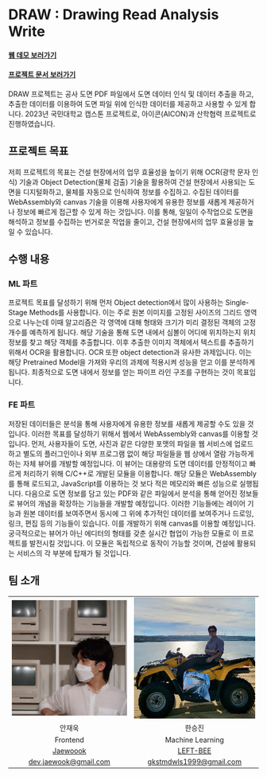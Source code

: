 # DRAW : Drawing Read Analysis Write

#### [웹 데모 보러가기](https://pdf-demo.jaewook.me)
#### [프로젝트 문서 보러가기](https://draw-docs.home.jaewook.me)

DRAW 프로젝트는 공사 도면 PDF 파일에서 도면 데이터 인식 및 데이터 추출을 하고, 추출한 데이터를 이용하여 도면 파일 위에 인식한 데이터를 제공하고 사용할 수 있게 합니다. 2023년 국민대학교 캡스톤 프로젝트로, 아이콘(AICON)과 산학협력 프로젝트로 진행하였습니다.

## 프로젝트 목표

저희 프로젝트의 목표는 건설 현장에서의 업무 효율성을 높이기 위해 OCR(광학 문자 인식) 기술과 Object Detection(물체 검출) 기술을 활용하여 건설 현장에서 사용되는 도면을 디지털화하고, 물체를 자동으로 인식하여 정보를 수집하고. 수집된 데이터를 WebAssembly와 canvas 기술을 이용해 사용자에게 유용한 정보를 새롭게 제공하거나 정보에 빠르게 접근할 수 있게 하는 것입니다. 이를 통해, 일일이 수작업으로 도면을 해석하고 정보를 수집하는 번거로운 작업을 줄이고, 건설 현장에서의 업무 효율성을 높일 수 있습니다.

## 수행 내용

### ML 파트

프로젝트 목표를 달성하기 위해 먼저 Object detection에서 많이 사용하는 Single-Stage Methods를 사용합니다. 이는 주로 원본 이미지를 고정된 사이즈의 그리드 영역으로 나누는데 이때 알고리즘은 각 영역에 대해 형태와 크기가 미리 결정된 객체의 고정 개수를 예측하게 됩니다. 해당 기술을 통해 도면 내에서 심볼이 어디에 위치하는지 위치정보를 찾고 해당 객체를 추출합니다. 이후 추출한 이미지 객체에서 텍스트를 추출하기 위해서 OCR을 활용합니다. OCR 또한 object detection과 유사한 과제입니다. 이는 해당 Pretrained Model을 가져와 우리의 과제에 적용시켜 성능을 얻고 이를 분석하게 됩니다. 최종적으로 도면 내에서 정보를 얻는 파이프 라인 구조를 구현하는 것이 목표입니다.

### FE 파트

저장된 데이터들은 분석을 통해 사용자에게 유용한 정보를 새롭게 제공할 수도 있을 것입니다. 이러한 목표를 달성하기 위해서 웹에서 WebAssembly와 canvas를 이용할 것입니다. 먼저, 사용자들이 도면, 사진과 같은 다양한 포맷의 파일을 웹 서비스에 업로드하고 별도의 플러그인이나 외부 프로그램 없이 해당 파일들을 웹 상에서 열람 가능하게 하는 자체 뷰어를 개발할 예정입니다. 이 뷰어는 대용량의 도면 데이터를 안정적이고 빠르게 처리하기 위해 C/C++로 개발된 모듈을 이용합니다. 해당 모듈은 WebAssembly를 통해 로드되고, JavaScript를 이용하는 것 보다 적은 메모리와 빠른 성능으로 실행됩니다. 다음으로 도면 정보를 담고 있는 PDF와 같은 파일에서 분석을 통해 얻어진 정보들로 뷰어의 개념을 확장하는 기능들을 개발할 예정입니다. 이러한 기능들에는 레이어 기능과 원본 데이터를 보여주면서 동시에 그 위에 추가적인 데이터를 보여주거나 드로잉, 링크, 편집 등의 기능들이 있습니다. 이를 개발하기 위해 canvas를 이용할 예정입니다. 궁극적으로는 뷰어가 아닌 에디터의 형태를 갖춘 실시간 협업이 가능한 모듈로 이 프로젝트를 발전시킬 것입니다. 이 모듈은 독립적으로 동작이 가능할 것이며, 건설에 활용되는 서비스의 각 부분에 탑재가 될 것입니다.


## 팀 소개

|    |    |
|:--:|:--:|
| <img width="300" src="/public/images/profile_jaewook.jpg" alt="Jaewook Ahn" /> | <img width="300" src="/public/images/profile_seungjin.jpg" alt="Seungjin Han" /> |
| 안재욱 | 한승진 |
| Frontend | Machine Learning |
| [Jaewoook](https://github.com/Jaewoook) | [LEFT-BEE](https://github.com/LEFT-BEE)
| dev.jaewook@gmail.com | gkstmdwls1999@gmail.com |
